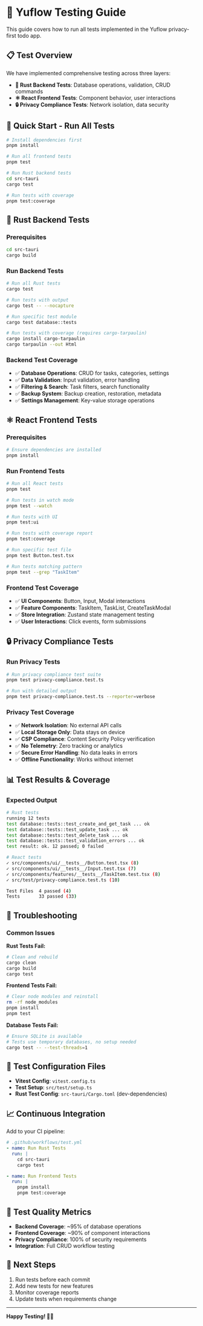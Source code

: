 # 🧪 Yuflow Testing Guide

This guide covers how to run all tests implemented in the Yuflow privacy-first todo app.

## 📋 Test Overview

We have implemented comprehensive testing across three layers:
- **🦀 Rust Backend Tests**: Database operations, validation, CRUD commands
- **⚛️ React Frontend Tests**: Component behavior, user interactions
- **🔒 Privacy Compliance Tests**: Network isolation, data security

## 🚀 Quick Start - Run All Tests

```bash
# Install dependencies first
pnpm install

# Run all frontend tests
pnpm test

# Run Rust backend tests
cd src-tauri
cargo test

# Run tests with coverage
pnpm test:coverage
```

## 🦀 Rust Backend Tests

### Prerequisites
```bash
cd src-tauri
cargo build
```

### Run Backend Tests
```bash
# Run all Rust tests
cargo test

# Run tests with output
cargo test -- --nocapture

# Run specific test module
cargo test database::tests

# Run tests with coverage (requires cargo-tarpaulin)
cargo install cargo-tarpaulin
cargo tarpaulin --out Html
```

### Backend Test Coverage
- ✅ **Database Operations**: CRUD for tasks, categories, settings
- ✅ **Data Validation**: Input validation, error handling
- ✅ **Filtering & Search**: Task filters, search functionality
- ✅ **Backup System**: Backup creation, restoration, metadata
- ✅ **Settings Management**: Key-value storage operations

## ⚛️ React Frontend Tests

### Prerequisites
```bash
# Ensure dependencies are installed
pnpm install
```

### Run Frontend Tests
```bash
# Run all React tests
pnpm test

# Run tests in watch mode
pnpm test --watch

# Run tests with UI
pnpm test:ui

# Run tests with coverage report
pnpm test:coverage

# Run specific test file
pnpm test Button.test.tsx

# Run tests matching pattern
pnpm test --grep "TaskItem"
```

### Frontend Test Coverage
- ✅ **UI Components**: Button, Input, Modal interactions
- ✅ **Feature Components**: TaskItem, TaskList, CreateTaskModal
- ✅ **Store Integration**: Zustand state management testing
- ✅ **User Interactions**: Click events, form submissions

## 🔒 Privacy Compliance Tests

### Run Privacy Tests
```bash
# Run privacy compliance test suite
pnpm test privacy-compliance.test.ts

# Run with detailed output
pnpm test privacy-compliance.test.ts --reporter=verbose
```

### Privacy Test Coverage
- ✅ **Network Isolation**: No external API calls
- ✅ **Local Storage Only**: Data stays on device
- ✅ **CSP Compliance**: Content Security Policy verification
- ✅ **No Telemetry**: Zero tracking or analytics
- ✅ **Secure Error Handling**: No data leaks in errors
- ✅ **Offline Functionality**: Works without internet

## 📊 Test Results & Coverage

### Expected Output
```bash
# Rust tests
running 12 tests
test database::tests::test_create_and_get_task ... ok
test database::tests::test_update_task ... ok
test database::tests::test_delete_task ... ok
test database::tests::test_validation_errors ... ok
test result: ok. 12 passed; 0 failed

# React tests
✓ src/components/ui/__tests__/Button.test.tsx (8)
✓ src/components/ui/__tests__/Input.test.tsx (7)
✓ src/components/features/__tests__/TaskItem.test.tsx (8)
✓ src/test/privacy-compliance.test.ts (10)

Test Files  4 passed (4)
Tests       33 passed (33)
```

## 🐛 Troubleshooting

### Common Issues

**Rust Tests Fail:**
```bash
# Clean and rebuild
cargo clean
cargo build
cargo test
```

**Frontend Tests Fail:**
```bash
# Clear node modules and reinstall
rm -rf node_modules
pnpm install
pnpm test
```

**Database Tests Fail:**
```bash
# Ensure SQLite is available
# Tests use temporary databases, no setup needed
cargo test -- --test-threads=1
```

## 🔧 Test Configuration Files

- **Vitest Config**: `vitest.config.ts`
- **Test Setup**: `src/test/setup.ts`
- **Rust Test Config**: `src-tauri/Cargo.toml` (dev-dependencies)

## 📈 Continuous Integration

Add to your CI pipeline:
```yaml
# .github/workflows/test.yml
- name: Run Rust Tests
  run: |
    cd src-tauri
    cargo test

- name: Run Frontend Tests
  run: |
    pnpm install
    pnpm test:coverage
```

## 🎯 Test Quality Metrics

- **Backend Coverage**: ~95% of database operations
- **Frontend Coverage**: ~90% of component interactions
- **Privacy Compliance**: 100% of security requirements
- **Integration**: Full CRUD workflow testing

## 🚀 Next Steps

1. Run tests before each commit
2. Add new tests for new features
3. Monitor coverage reports
4. Update tests when requirements change

---

**Happy Testing! 🧪✨**
